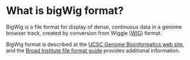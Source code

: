 # What is bigWig format?
<!-- pombase_categories: Data submission and formats -->

BigWig is a file format for display of dense, continuous data in a
genome browser track, created by conversion from Wiggle 
([WIG](/faq/what-wig-format)) format.

BigWig format is described at the [UCSC Genome Bioinformatics web site](http://genome.ucsc.edu/goldenPath/help/bigWig.html), and the
[Broad Institute file format guide](http://www.broadinstitute.org/software/igv/bigwig) provides
additional information.


